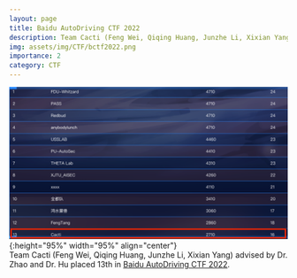```yaml
---
layout: page
title: Baidu AutoDriving CTF 2022
description: Team Cacti (Feng Wei, Qiqing Huang, Junzhe Li, Xixian Yang) advised by Dr. Zhao and Dr. Hu placed 13th in Baidu AutoDriving CTF 2022. 
img: assets/img/CTF/bctf2022.png 
importance: 2
category: CTF
---
```


![bctf2022](/assets/img/CTF/bctf2022.png "Team Cacti (Feng Wei, Qiqing Huang, Junzhe Li, Xixian Yang) advised by Dr. Zhao and Dr. Hu placed 13th in Baidu AutoDriving CTF 2022."){:height="95%" width="95%" align="center"}<br>
Team Cacti (Feng Wei, Qiqing Huang, Junzhe Li, Xixian Yang) advised by Dr. Zhao and Dr. Hu placed 13th in [Baidu AutoDriving CTF 2022](https://anquan.baidu.com/bctf/#/en/innovation/autoDriveCTF). 